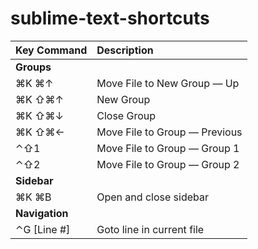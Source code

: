 # sublime-text-shortcuts

| Key Command        | Description                                          |
| :----------------- | :--------------------------------------------------- |
| **Groups**         |  |
| ⌘K ⌘↑            | Move File to New Group — Up |
| ⌘K ⇧⌘↑          | New Group  |
| ⌘K ⇧⌘↓          | Close Group  |
| ⌘K ⇧⌘←         | Move File to Group — Previous  |
| ⌃⇧1               | Move File to Group — Group 1  |
| ⌃⇧2               | Move File to Group — Group 2  |
| **Sidebar**        |  |
| ⌘K ⌘B            | Open and close sidebar  |
| **Navigation**     |  |
| ⌃G [Line #]       | Goto line in current file  |
